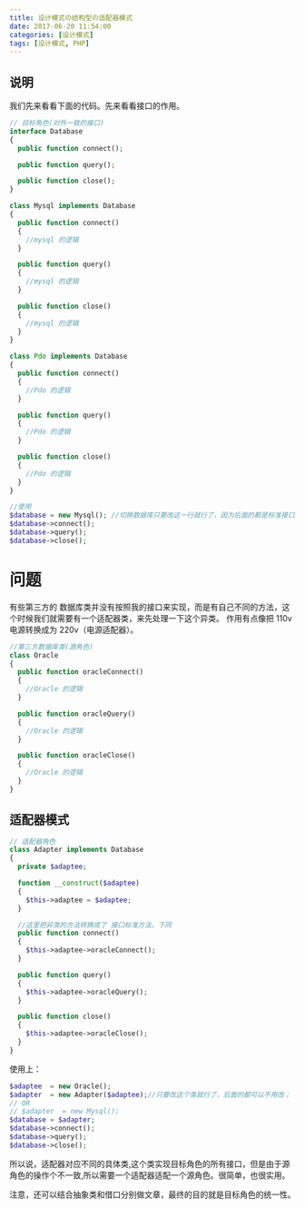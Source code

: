 ```yaml
---
title: 设计模式の结构型の适配器模式
date: 2017-06-20 11:54:00
categories: [设计模式]
tags: [设计模式, PHP]
---
```


## 说明

我们先来看看下面的代码。先来看看接口的作用。

```PHP
// 目标角色(对外一致的接口)
interface Database
{
  public function connect();

  public function query();

  public function close();
}

class Mysql implements Database
{
  public function connect()
  {
    //mysql 的逻辑
  }

  public function query()
  {
    //mysql 的逻辑
  }

  public function close()
  {
    //mysql 的逻辑
  }
}

class Pdo implements Database
{
  public function connect()
  {
    //Pdo 的逻辑
  }

  public function query()
  {
    //Pdo 的逻辑
  }

  public function close()
  {
    //Pdo 的逻辑
  }
}

//使用
$database = new Mysql(); //切换数据库只要改这一行就行了，因为后面的都是标准接口方法，不管哪个数据库都一样。
$database->connect();
$database->query();
$database->close();
```

<!-- more -->

# 问题

有些第三方的 数据库类并没有按照我的接口来实现，而是有自己不同的方法，这个时候我们就需要有一个适配器类，来先处理一下这个异类。 作用有点像把 110v 电源转换成为 220v（电源适配器）。

```PHP
//第三方数据库类(源角色)
class Oracle
{
  public function oracleConnect()
  {
    //Oracle 的逻辑
  }

  public function oracleQuery()
  {
    //Oracle 的逻辑
  }

  public function oracleClose()
  {
    //Oracle 的逻辑
  }
}
```

## 适配器模式

```PHP
// 适配器角色
class Adapter implements Database
{
  private $adaptee;

  function __construct($adaptee)
  {
    $this->adaptee = $adaptee;
  }

  //这里把异类的方法转换成了 接口标准方法，下同
  public function connect()
  {
    $this->adaptee->oracleConnect();
  }

  public function query()
  {
    $this->adaptee->oracleQuery();
  }

  public function close()
  {
    $this->adaptee->oracleClose();
  }
}
```

使用上：

```PHP
$adaptee  = new Oracle();
$adapter  = new Adapter($adaptee);//只要改这个类就行了，后面的都可以不用改；
// OR
// $adapter  = new Mysql();
$database = $adapter;
$database->connect();
$database->query();
$database->close();
```

所以说，适配器对应不同的具体类,这个类实现目标角色的所有接口，但是由于源角色的操作个不一致,所以需要一个适配器适配一个源角色。很简单，也很实用。

注意，还可以结合抽象类和借口分别做文章，最终的目的就是目标角色的统一性。

